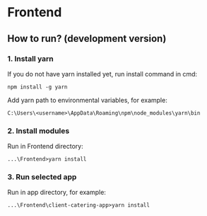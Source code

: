 # Frontend

## How to run? (development version)

### 1. Install yarn
If you do not have yarn installed yet, run install command in cmd:
```
npm install -g yarn
```
Add yarn path to environmental variables, for example:
```
C:\Users\<username>\AppData\Roaming\npm\node_modules\yarn\bin
```

### 2. Install modules
Run in Frontend directory:
```
...\Frontend>yarn install
```
### 3. Run selected app
Run in app directory, for example:
```
...\Frontend\client-catering-app>yarn install
```